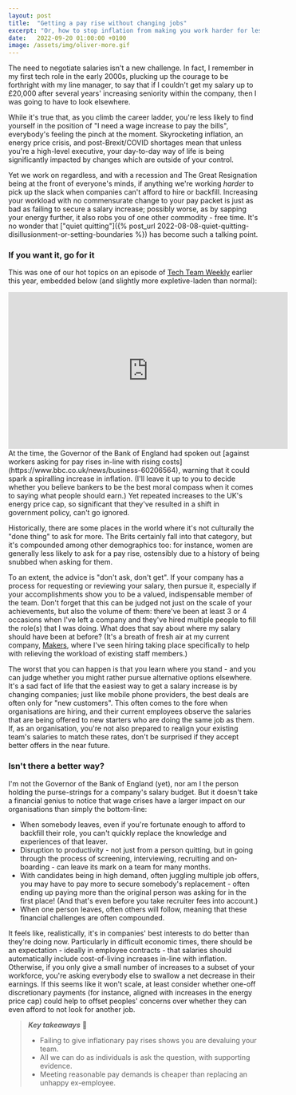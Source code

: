 ```yaml
---
layout: post
title:  "Getting a pay rise without changing jobs"
excerpt: "Or, how to stop inflation from making you work harder for less."
date:   2022-09-20 01:00:00 +0100
image: /assets/img/oliver-more.gif
---
```


The need to negotiate salaries isn't a new challenge. In fact, I remember in my first tech role in the early 2000s, plucking up the courage to be forthright with my line manager, to say that if I couldn't get my salary up to £20,000 after several years' increasing seniority within the company, then I was going to have to look elsewhere.

While it's true that, as you climb the career ladder, you're less likely to find yourself in the position of "I need a wage increase to pay the bills", everybody's feeling the pinch at the moment. Skyrocketing inflation, an energy price crisis, and post-Brexit/COVID shortages mean that unless you're a high-level executive, your day-to-day way of life is being significantly impacted by changes which are outside of your control.

Yet we work on regardless, and with a recession and The Great Resignation being at the front of everyone's minds, if anything we're working _harder_ to pick up the slack when companies can't afford to hire or backfill. Increasing your workload with no commensurate change to your pay packet is just as bad as failing to secure a salary increase; possibly worse, as by sapping your energy further, it also robs you of one other commodity - free time. It's no wonder that ["quiet quitting"]({% post_url 2022-08-08-quiet-quitting-disillusionment-or-setting-boundaries %}) has become such a talking point.

### If you want it, go for it

This was one of our hot topics on an episode of [Tech Team Weekly](https://www.techteamweekly.com) earlier this year, embedded below (and slightly more expletive-laden than normal):

<iframe width="560" height="315" src="https://www.youtube.com/embed/r8rFDw-1x-E" title="YouTube video player" frameborder="0" allow="accelerometer; autoplay; clipboard-write; encrypted-media; gyroscope; picture-in-picture" allowfullscreen></iframe>
<br/>
At the time, the Governor of the Bank of England had spoken out [against workers asking for pay rises in-line with rising costs](https://www.bbc.co.uk/news/business-60206564), warning that it could spark a spiralling increase in inflation. (I'll leave it up to you to decide whether you believe bankers to be the best moral compass when it comes to saying what people should earn.) Yet repeated increases to the UK's energy price cap, so significant that they've resulted in a shift in government policy, can't go ignored.

Historically, there are some places in the world where it's not culturally the "done thing" to ask for more. The Brits certainly fall into that category, but it's compounded among other demographics too: for instance, women are generally less likely to ask for a pay rise, ostensibly due to a history of being snubbed when asking for them.

To an extent, the advice is "don't ask, don't get". If your company has a process for requesting or reviewing your salary, then pursue it, especially if your accomplishments show you to be a valued, indispensable member of the team. Don't forget that this can be judged not just on the scale of your achievements, but also the volume of them: there've been at least 3 or 4 occasions when I've left a company and they've hired multiple people to fill the role(s) that I was doing. What does that say about where my salary should have been at before? (It's a breath of fresh air at my current company, [Makers](https://makers.tech), where I've seen hiring taking place specifically to help with relieving the workload of existing staff members.)

The worst that you can happen is that you learn where you stand - and you can judge whether you might rather pursue alternative options elsewhere. It's a sad fact of life that the easiest way to get a salary increase is by changing companies; just like mobile phone providers, the best deals are often only for "new customers". This often comes to the fore when organisations are hiring, and their current employees observe the salaries that are being offered to new starters who are doing the same job as them. If, as an organisation, you're not also prepared to realign your existing team's salaries to match these rates, don't be surprised if they accept better offers in the near future.

### Isn't there a better way?

I'm not the Governor of the Bank of England (yet), nor am I the person holding the purse-strings for a company's salary budget. But it doesn't take a financial genius to notice that wage crises have a larger impact on our organisations than simply the bottom-line:

* When somebody leaves, even if you're fortunate enough to afford to backfill their role, you can't quickly replace the knowledge and experiences of that leaver.
* Disruption to productivity - not just from a person quitting, but in going through the process of screening, interviewing, recruiting and on-boarding - can leave its mark on a team for many months.
* With candidates being in high demand, often juggling multiple job offers, you may have to pay more to secure somebody's replacement - often ending up paying more than the original person was asking for in the first place! (And that's even before you take recruiter fees into account.)
* When one person leaves, often others will follow, meaning that these financial challenges are often compounded.

It feels like, realistically, it's in companies' best interests to do better than they're doing now. Particularly in difficult economic times, there should be an expectation - ideally in employee contracts - that salaries should automatically include cost-of-living increases in-line with inflation. Otherwise, if you only give a small number of increases to a subset of your workforce, you're asking everybody else to swallow a net decrease in their earnings. If this seems like it won't scale, at least consider whether one-off discretionary payments (for instance, aligned with increases in the energy price cap) could help to offset peoples' concerns over whether they can even afford to not look for another job.

> **_Key takeaways_** 📝  
> * Failing to give inflationary pay rises shows you are devaluing your team.
> * All we can do as individuals is ask the question, with supporting evidence.
> * Meeting reasonable pay demands is cheaper than replacing an unhappy ex-employee.